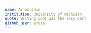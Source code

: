 ```yaml
---
name: Arham Jain
institution: University of Michigan
quote: Writing code was the easy part
github_user: ajusa
---
```

